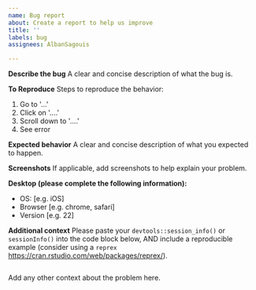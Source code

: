 ```yaml
---
name: Bug report
about: Create a report to help us improve
title: ''
labels: bug
assignees: AlbanSagouis

---
```


**Describe the bug**
A clear and concise description of what the bug is.

**To Reproduce**
Steps to reproduce the behavior:
1. Go to '...'
2. Click on '....'
3. Scroll down to '....'
4. See error

**Expected behavior**
A clear and concise description of what you expected to happen.

**Screenshots**
If applicable, add screenshots to help explain your problem.

**Desktop (please complete the following information):**
 - OS: [e.g. iOS]
 - Browser [e.g. chrome, safari]
 - Version [e.g. 22]

**Additional context**
Please paste your `devtools::session_info()` or `sessionInfo()` into the code block below, AND include a reproducible example (consider using a `reprex` <https://cran.rstudio.com/web/packages/reprex/>).

```{r}
```

Add any other context about the problem here.
